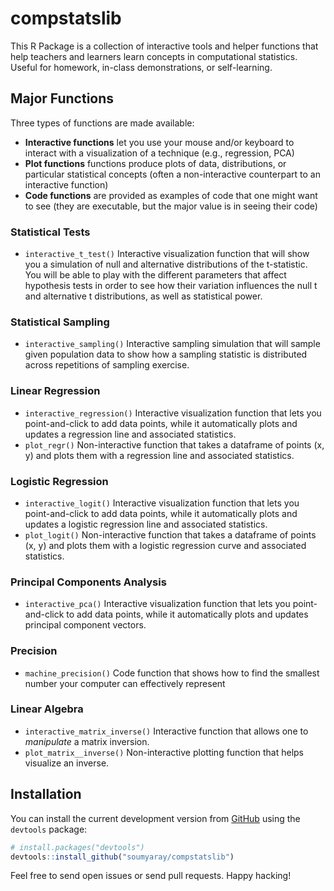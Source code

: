 
<!-- README.md is generated from README.Rmd. Please edit that file -->

# compstatslib

<!-- badges: start -->
<!-- badges: end -->

This R Package is a collection of interactive tools and helper functions
that help teachers and learners learn concepts in computational
statistics. Useful for homework, in-class demonstrations, or
self-learning.

## Major Functions

Three types of functions are made available:

- **Interactive functions** let you use your mouse and/or keyboard to
  interact with a visualization of a technique (e.g., regression, PCA)
- **Plot functions** functions produce plots of data, distributions, or
  particular statistical concepts (often a non-interactive counterpart
  to an interactive function)
- **Code functions** are provided as examples of code that one might
  want to see (they are executable, but the major value is in seeing
  their code)

### Statistical Tests

- `interactive_t_test()` Interactive visualization function that will
  show you a simulation of null and alternative distributions of the
  t-statistic. You will be able to play with the different parameters
  that affect hypothesis tests in order to see how their variation
  influences the null t and alternative t distributions, as well as
  statistical power.

### Statistical Sampling

- `interactive_sampling()` Interactive sampling simulation that will
  sample given population data to show how a sampling statistic is
  distributed across repetitions of sampling exercise.

### Linear Regression

- `interactive_regression()` Interactive visualization function that
  lets you point-and-click to add data points, while it automatically
  plots and updates a regression line and associated statistics.
- `plot_regr()` Non-interactive function that takes a dataframe of
  points (x, y) and plots them with a regression line and associated
  statistics.

### Logistic Regression

- `interactive_logit()` Interactive visualization function that lets you
  point-and-click to add data points, while it automatically plots and
  updates a logistic regression line and associated statistics.
- `plot_logit()` Non-interactive function that takes a dataframe of
  points (x, y) and plots them with a logistic regression curve and
  associated statistics.

### Principal Components Analysis

- `interactive_pca()` Interactive visualization function that lets you
  point-and-click to add data points, while it automatically plots and
  updates principal component vectors.

### Precision

- `machine_precision()` Code function that shows how to find the
  smallest number your computer can effectively represent

### Linear Algebra

- `interactive_matrix_inverse()` Interactive function that allows one to
  *manipulate* a matrix inversion.
- `plot_matrix__inverse()` Non-interactive plotting function that helps
  visualize an inverse.

## Installation

You can install the current development version from
[GitHub](https://github.com/) using the `devtools` package:

``` r
# install.packages("devtools")
devtools::install_github("soumyaray/compstatslib")
```

Feel free to send open issues or send pull requests. Happy hacking!
